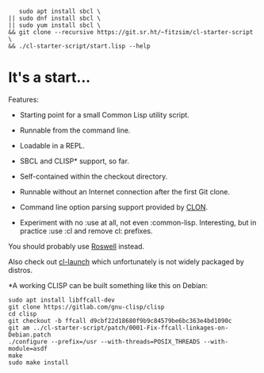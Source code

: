 	   sudo apt install sbcl \
	|| sudo dnf install sbcl \
	|| sudo yum install sbcl \
	&& git clone --recursive https://git.sr.ht/~fitzsim/cl-starter-script \
	&& ./cl-starter-script/start.lisp --help

# It's a start...

Features:

* Starting point for a small Common Lisp utility script.

* Runnable from the command line.

* Loadable in a REPL.

* SBCL and CLISP* support, so far.

* Self-contained within the checkout directory.

* Runnable without an Internet connection after the first Git clone.

* Command line option parsing support provided by
  [CLON](https://github.com/didierverna/clon).

* Experiment with no :use at all, not even :common-lisp.  Interesting,
  but in practice :use :cl and remove cl: prefixes.

You should probably use [Roswell](https://github.com/roswell/roswell)
instead.

Also check out [cl-launch](https://github.com/fare/cl-launch) which
unfortunately is not widely packaged by distros.

*A working CLISP can be built something like this on Debian:

	sudo apt install libffcall-dev
	git clone https://gitlab.com/gnu-clisp/clisp
	cd clisp
	git checkout -b ffcall d9cbf22d18680f9b9c84579be6bc363e4bd1090c
	git am ../cl-starter-script/patch/0001-Fix-ffcall-linkages-on-Debian.patch
	./configure --prefix=/usr --with-threads=POSIX_THREADS --with-module=asdf
	make
	sudo make install

